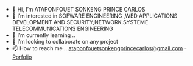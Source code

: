 - 👋 Hi, I’m ATAPONFOUET SONKENG PRINCE CARLOS
- 👀 I’m interested in SOFWARE ENGINEERING ,WED APPLICATIONS DEVELOPMENT AND SECURITY,NETWORK.SYSTEME TELECOMMUNICATIONS ENGINEERING
- 🌱 I’m currently learning ..
- 💞️ I’m looking to collaborate on any  project
- 📫 How to reach me .. <a href="mailto:ataponfoueetsonkengprincecarlos@gmail.com">ataponfouetsonkengprincecarlos@gmail.com</a>
-<a href="ataponfouetsonkeng.000webhostapp.com">Porfolio</a>
  

<!---
AtaponfouetSonkengPrinceCarlos/AtaponfouetSonkengPrinceCarlos is a ✨ special ✨ repository because its `README.md` (this file) appears on your GitHub profile.
You can click the Preview link to take a look at your changes.
--->
